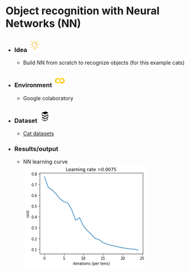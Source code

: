 # Object recognition with Neural Networks (NN)
* ### Idea ![idea](https://github.com/Antanskas/Cat_rezognition_with_NN/blob/master/repository_icons/idea.png)
  * Build NN from scratch to recognize objects (for this example cats)
* ### Environment ![colab img](https://github.com/Antanskas/Cat_rezognition_with_NN/blob/master/repository_icons/colab.png)
  * Google colaboratory 
* ### Dataset ![](https://github.com/Antanskas/Cat_rezognition_with_NN/blob/master/repository_icons/books.png)
  * [Cat datasets](https://github.com/Antanskas/Cat_rezognition_with_NN/tree/master/datasets)
* ### Results/output
  * NN learning curve  
  ![](https://github.com/Antanskas/Cat_rezognition_with_NN/blob/master/repository_images/NN_learning_curve.png)
